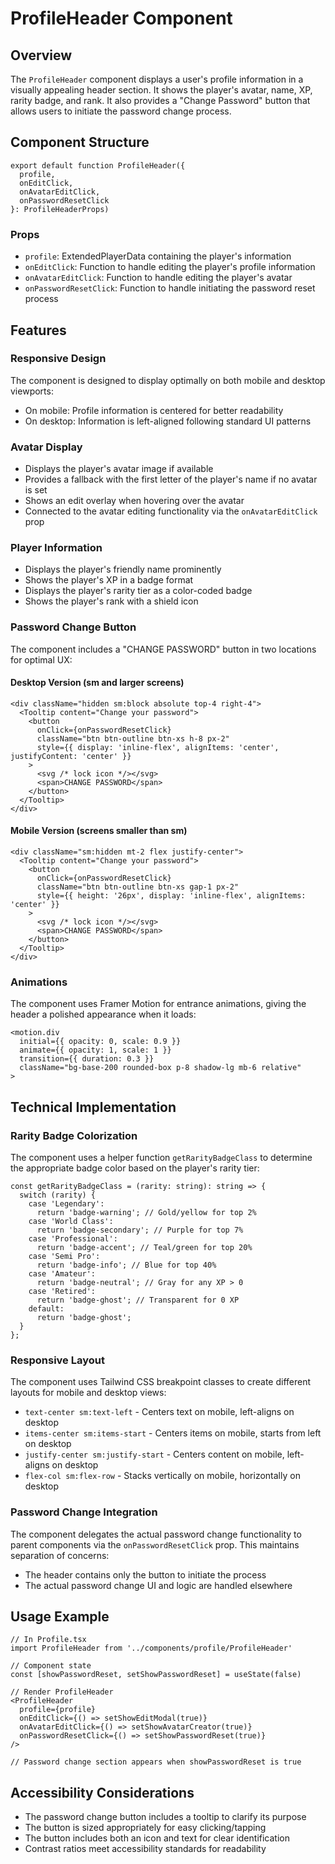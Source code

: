 # ProfileHeader Component

## Overview
The `ProfileHeader` component displays a user's profile information in a visually appealing header section. It shows the player's avatar, name, XP, rarity badge, and rank. It also provides a "Change Password" button that allows users to initiate the password change process.

## Component Structure

```tsx
export default function ProfileHeader({ 
  profile, 
  onEditClick,
  onAvatarEditClick,
  onPasswordResetClick
}: ProfileHeaderProps)
```

### Props
- `profile`: ExtendedPlayerData containing the player's information
- `onEditClick`: Function to handle editing the player's profile information
- `onAvatarEditClick`: Function to handle editing the player's avatar
- `onPasswordResetClick`: Function to handle initiating the password reset process

## Features

### Responsive Design
The component is designed to display optimally on both mobile and desktop viewports:
- On mobile: Profile information is centered for better readability
- On desktop: Information is left-aligned following standard UI patterns

### Avatar Display
- Displays the player's avatar image if available
- Provides a fallback with the first letter of the player's name if no avatar is set
- Shows an edit overlay when hovering over the avatar
- Connected to the avatar editing functionality via the `onAvatarEditClick` prop

### Player Information
- Displays the player's friendly name prominently
- Shows the player's XP in a badge format
- Displays the player's rarity tier as a color-coded badge
- Shows the player's rank with a shield icon

### Password Change Button
The component includes a "CHANGE PASSWORD" button in two locations for optimal UX:

#### Desktop Version (sm and larger screens)
```tsx
<div className="hidden sm:block absolute top-4 right-4">
  <Tooltip content="Change your password">
    <button 
      onClick={onPasswordResetClick}
      className="btn btn-outline btn-xs h-8 px-2"
      style={{ display: 'inline-flex', alignItems: 'center', justifyContent: 'center' }}
    >
      <svg /* lock icon */></svg>
      <span>CHANGE PASSWORD</span>
    </button>
  </Tooltip>
</div>
```

#### Mobile Version (screens smaller than sm)
```tsx
<div className="sm:hidden mt-2 flex justify-center">
  <Tooltip content="Change your password">
    <button 
      onClick={onPasswordResetClick}
      className="btn btn-outline btn-xs gap-1 px-2"
      style={{ height: '26px', display: 'inline-flex', alignItems: 'center' }}
    >
      <svg /* lock icon */></svg>
      <span>CHANGE PASSWORD</span>
    </button>
  </Tooltip>
</div>
```

### Animations
The component uses Framer Motion for entrance animations, giving the header a polished appearance when it loads:
```tsx
<motion.div
  initial={{ opacity: 0, scale: 0.9 }}
  animate={{ opacity: 1, scale: 1 }}
  transition={{ duration: 0.3 }}
  className="bg-base-200 rounded-box p-8 shadow-lg mb-6 relative"
>
```

## Technical Implementation

### Rarity Badge Colorization
The component uses a helper function `getRarityBadgeClass` to determine the appropriate badge color based on the player's rarity tier:

```tsx
const getRarityBadgeClass = (rarity: string): string => {
  switch (rarity) {
    case 'Legendary':
      return 'badge-warning'; // Gold/yellow for top 2%
    case 'World Class':
      return 'badge-secondary'; // Purple for top 7%
    case 'Professional':
      return 'badge-accent'; // Teal/green for top 20%
    case 'Semi Pro':
      return 'badge-info'; // Blue for top 40%
    case 'Amateur':
      return 'badge-neutral'; // Gray for any XP > 0
    case 'Retired':
      return 'badge-ghost'; // Transparent for 0 XP
    default:
      return 'badge-ghost';
  }
};
```

### Responsive Layout
The component uses Tailwind CSS breakpoint classes to create different layouts for mobile and desktop views:
- `text-center sm:text-left` - Centers text on mobile, left-aligns on desktop
- `items-center sm:items-start` - Centers items on mobile, starts from left on desktop
- `justify-center sm:justify-start` - Centers content on mobile, left-aligns on desktop
- `flex-col sm:flex-row` - Stacks vertically on mobile, horizontally on desktop

### Password Change Integration
The component delegates the actual password change functionality to parent components via the `onPasswordResetClick` prop. This maintains separation of concerns:
- The header contains only the button to initiate the process
- The actual password change UI and logic are handled elsewhere

## Usage Example

```tsx
// In Profile.tsx
import ProfileHeader from '../components/profile/ProfileHeader'

// Component state
const [showPasswordReset, setShowPasswordReset] = useState(false)

// Render ProfileHeader
<ProfileHeader
  profile={profile}
  onEditClick={() => setShowEditModal(true)}
  onAvatarEditClick={() => setShowAvatarCreator(true)}
  onPasswordResetClick={() => setShowPasswordReset(true)}
/>

// Password change section appears when showPasswordReset is true
```

## Accessibility Considerations
- The password change button includes a tooltip to clarify its purpose
- The button is sized appropriately for easy clicking/tapping
- The button includes both an icon and text for clear identification
- Contrast ratios meet accessibility standards for readability

